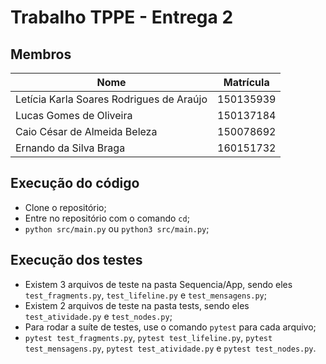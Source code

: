 # Trabalho TPPE - Entrega 2
## Membros

| Nome | Matrícula |
| -- | -- |
| Letícia Karla Soares Rodrigues de Araújo | 150135939 |
| Lucas Gomes de Oliveira | 150137184 |
| Caio César de Almeida Beleza | 150078692 |
| Ernando da Silva Braga | 160151732 |                 

## Execução do código
- Clone o repositório;
- Entre no repositório com o comando `cd`;
- `python src/main.py` ou `python3 src/main.py`;

## Execução dos testes
- Existem 3 arquivos de teste na pasta Sequencia/App, sendo eles `test_fragments.py`,  `test_lifeline.py` e `test_mensagens.py`;
- Existem 2 arquivos de teste na pasta tests, sendo eles `test_atividade.py` e `test_nodes.py`;
- Para rodar a suíte de testes, use o comando `pytest` para cada arquivo;
- `pytest test_fragments.py`, `pytest test_lifeline.py`, `pytest test_mensagens.py`, `pytest test_atividade.py` e `pytest test_nodes.py`.

